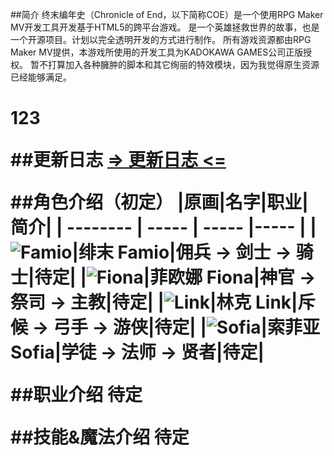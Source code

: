 ##简介
终末编年史（Chronicle of End，以下简称COE）是一个使用RPG Maker MV开发工具开发基于HTML5的跨平台游戏。
是一个英雄拯救世界的故事，也是一个开源项目。计划以完全透明开发的方式进行制作。
所有游戏资源都由RPG Maker MV提供，本游戏所使用的开发工具为KADOKAWA GAMES公司正版授权。
暂不打算加入各种臃肿的脚本和其它绚丽的特效模块，因为我觉得原生资源已经能够满足。
<h1>123</1>

##更新日志
[=> 更新日志 <=](https://git.oschina.net/famio/Chronicle_of_End/blob/master/Changelogs.md)

##角色介绍（初定）
|原画|名字|职业|简介|
 | --------   | -----   | ----- |----- |
|![Famio](http://git.oschina.net/uploads/images/2017/0317/172106_989abb5b_463895.png "Famio")|绯末 Famio|佣兵 -> 剑士 -> 骑士|待定|
|![Fiona](http://git.oschina.net/uploads/images/2017/0317/172112_6ea9c817_463895.png "Fiona")|菲欧娜 Fiona|神官 -> 祭司 -> 主教|待定|
|![Link](http://git.oschina.net/uploads/images/2017/0317/172120_9e62be34_463895.png "Link")|林克 Link|斥候 -> 弓手 -> 游侠|待定|
|![Sofia](http://git.oschina.net/uploads/images/2017/0317/172127_b1d5c8a6_463895.png "Sofia")|索菲亚 Sofia|学徒 -> 法师 -> 贤者|待定|

##职业介绍
待定

##技能&魔法介绍
待定